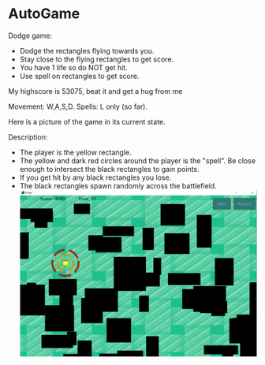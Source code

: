 # AutoGame
Dodge game:
 - Dodge the rectangles flying towards you.
 - Stay close to the flying rectangles to get score.
 - You have 1 life so do NOT get hit.
 - Use spell on rectangles to get score.

My highscore is 53075, beat it and get a hug from me
   
Movement: W,A,S,D.
Spells: L only (so far).

Here is a picture of the game in its current state.

Description:

 - The player is the yellow rectangle.
 - The yellow and dark red circles around the player is the "spell". Be close enough to intersect the black rectangles to gain points.
 - If you get hit by any black rectangles you lose.
 - The black rectangles spawn randomly across the battlefield.
![Screenshot](/resources/AutoGame.png)